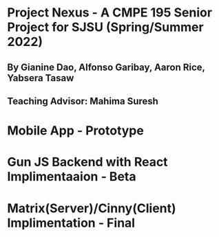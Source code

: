 # Project Nexus - A CMPE 195 Senior Project for SJSU (Spring/Summer 2022)
## By Gianine Dao, Alfonso Garibay, Aaron Rice, Yabsera Tasaw
## Teaching Advisor: Mahima Suresh

# Mobile App - Prototype

# Gun JS Backend with React Implimentaaion - Beta

# Matrix(Server)/Cinny(Client) Implimentation - Final

<!--

**Here are some ideas to get you started:**

🙋‍♀️ A short introduction - what is your organization all about?
🌈 Contribution guidelines - how can the community get involved?
👩‍💻 Useful resources - where can the community find your docs? Is there anything else the community should know?
🍿 Fun facts - what does your team eat for breakfast?
🧙 Remember, you can do mighty things with the power of [Markdown](https://docs.github.com/github/writing-on-github/getting-started-with-writing-and-formatting-on-github/basic-writing-and-formatting-syntax)
-->
